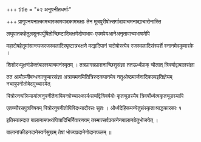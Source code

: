 +++
title = "०२ अनुपनीतधर्माः"

+++
प्रागुपनयनात्कामचारकामवादकामभक्षाः तेन मूत्रपुरीषोत्सर्गादावाचमनाद्याचारोनास्ति

लघुपातकहेतुलशुनपर्युषितोच्छिष्टादिभक्षणेदोषाभावः एवमपेयआनेअनृतावाच्यभाषणेपि

महादोषहेतुमांसान्त्यजरजस्वलादिस्पृष्टान्नभक्षणे मद्यादिपानं चदोषोस्त्येव रजस्वलादिसंस्पर्शे स्नानमेवकुमारके ।

शिशोरभ्युक्षणंप्रोक्तंबालस्याचमनंस्मृतम् । तत्रप्रागन्नप्राशनाच्छिशुसंज्ञा ततऊर्ध्वंप्राक् चौलात् त्रिवर्षाद्वाबालसंज्ञा

तत आमौञ्जीबन्धनात्कुमारसंज्ञा अत्राचमनमितित्रिरुदकपानमेव नतुओष्ठमार्जनादिकल्पइतिज्ञेयम् नचापुपनीतोवेदमुच्चारयेत्

पित्रोरन्त्यक्रियायांत्वनुपनीतेनापिमन्त्रोच्चारःकार्यःसचद्वित्रिवर्षयोः कृतचूडस्यैव त्रिवर्षोर्ध्वत्वकृतचूडस्यापि

एतच्चौरसपुत्रविषयम् पित्रोरनुपनीतोपिविदध्यादौरसः सुतः । और्ध्वदेहिकमन्येतुसंस्कृताःश्राद्धकारकाः १

इतिस्कान्दात बालानामपथ्यंपित्रादिभिर्निवारणयम् तस्मात्सर्वप्रयत्नेनबालानग्रेतुभोजयेत् ।

बालानांक्रीडनदानेस्वर्गसुखम् तेषां भोज्यप्रदानेगोदानफलम् ॥
